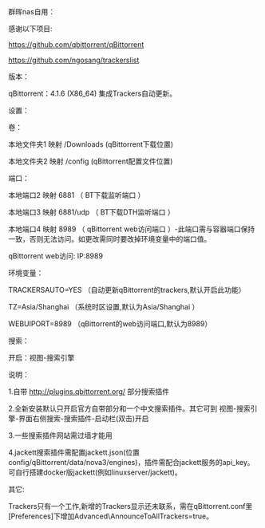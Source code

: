 群晖nas自用：

感谢以下项目:

https://github.com/qbittorrent/qBittorrent

https://github.com/ngosang/trackerslist

版本：

qBittorrent：4.1.6 (X86_64) 集成Trackers自动更新。

设置：

卷：

本地文件夹1 映射 /Downloads (qBittorrent下载位置)

本地文件夹2 映射 /config (qBittorrent配置文件位置)

端口：

本地端口2 映射 6881 （ BT下载监听端口 ）

本地端口3 映射 6881/udp （ BT下载DTH监听端口 ）

本地端口4 映射 8989 （ qBittorrent web访问端口 ）-此端口需与容器端口保持一致，否则无法访问。如更改需同时要改掉环境变量中的端口值。

qBittorrent web访问: IP:8989

环境变量：

TRACKERSAUTO=YES （自动更新qBittorrent的trackers,默认开启此功能）

TZ=Asia/Shanghai （系统时区设置,默认为Asia/Shanghai ）

WEBUIPORT=8989 （qBittorrent的web访问端口,默认为8989）

搜索：

开启：视图-搜索引擎

说明：

1.自带 http://plugins.qbittorrent.org/ 部分搜索插件

2.全新安装默认只开启官方自带部分和一个中文搜索插件。其它可到 视图-搜索引擎-界面右侧搜索-搜索插件-启动栏(双击)开启

3.一些搜索插件网站需过墙才能用

4.jackett搜索插件需配置jackett.json(位置config/qBittorrent/data/nova3/engines)，插件需配合jackett服务的api_key。可自行搭建docker版jackett(例如linuxserver/jackett)。

其它:

Trackers只有一个工作,新增的Trackers显示还未联系，需在qBittorrent.conf里[Preferences]下增加Advanced\AnnounceToAllTrackers=true。
